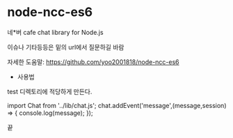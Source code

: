 # node-ncc-es6
네*버 cafe chat library for Node.js

이슈나 기타등등은 밑의 url에서 질문하길 바람

자세한 도움말: https://github.com/yoo2001818/node-ncc-es6

- 사용법

test 디렉토리에 적당하게 만든다.

import Chat from '../lib/chat.js';
chat.addEvent('message',(message,session) => {
	  console.log(message);
});

끝